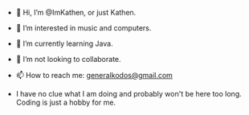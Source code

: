 - 👋 Hi, I’m @ImKathen, or just Kathen.
- 👀 I’m interested in music and computers.
- 🌱 I’m currently learning Java.
- 💞️ I’m not looking to collaborate.
- 📫 How to reach me: generalkodos@gmail.com

- I have no clue what I am doing and probably won't be here too long. Coding is just a hobby for me.

<!---
ImKathen/ImKathen is a ✨ special ✨ repository because its `README.md` (this file) appears on your GitHub profile.
You can click the Preview link to take a look at your changes.
--->
